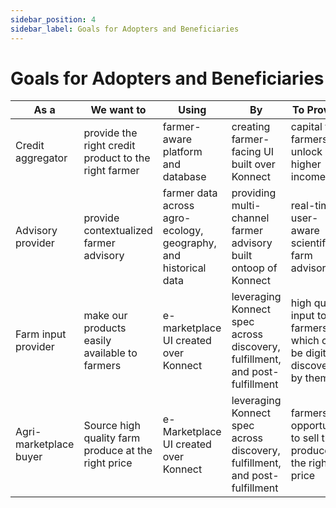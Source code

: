 ```yaml
---
sidebar_position: 4
sidebar_label: Goals for Adopters and Beneficiaries
---
```


# Goals for Adopters and Beneficiaries

| As a | We want to | Using | By | To Provide |
|------|------------|-------|----|------------|
| Credit aggregator | provide the right credit product to the right farmer | farmer-aware platform and database | creating farmer-facing UI built over Konnect | capital to farmers to unlock higher incomes |
|Advisory provider|provide contextualized farmer advisory|farmer data across agro-ecology, geography, and historical data|providing multi-channel farmer advisory built ontoop of Konnect |real-time user-aware scientific farm advisory|
|Farm input provider|make our products easily available to farmers|e-marketplace UI created over Konnect|leveraging Konnect spec across discovery, fulfillment, and post-fulfillment|high quality input to farmers which can be digitally discovered by them|
|Agri-marketplace buyer|Source high quality farm produce at the right price|e-Marketplace UI created over Konnect|leveraging Konnect spec across discovery, fulfillment, and post-fulfillment|farmers an opportunity to sell their produce at the right price|


